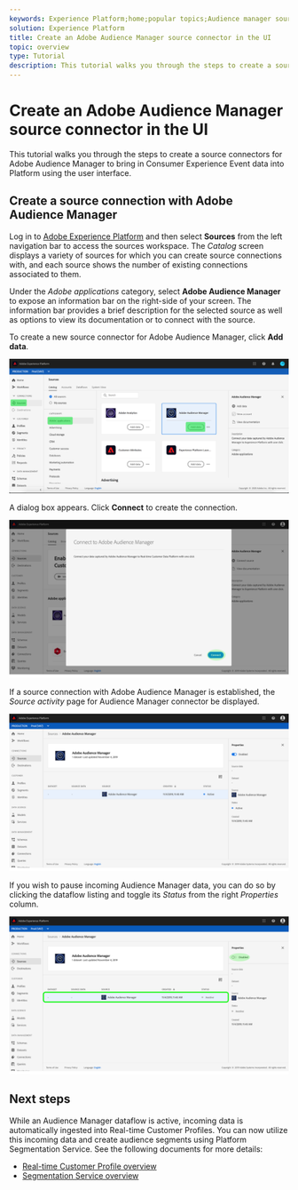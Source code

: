 ```yaml
---
keywords: Experience Platform;home;popular topics;Audience manager source connector;Audience Manager;audience manager connector
solution: Experience Platform
title: Create an Adobe Audience Manager source connector in the UI
topic: overview
type: Tutorial
description: This tutorial walks you through the steps to create a source connectors for Adobe Audience Manager to bring in Consumer Experience Event data into Platform using the user interface.
---
```


# Create an Adobe Audience Manager source connector in the UI

This tutorial walks you through the steps to create a source connectors for Adobe Audience Manager to bring in Consumer Experience Event data into Platform using the user interface.

## Create a source connection with Adobe Audience Manager

Log in to [Adobe Experience Platform](https://platform.adobe.com) and then select **Sources** from the left navigation bar to access the sources workspace. The *Catalog* screen displays a variety of sources for which you can create source connections with, and each source shows the number of existing connections associated to them.

Under the *Adobe applications* category, select **Adobe Audience Manager** to expose an information bar on the right-side of your screen. The information bar provides a brief description for the selected source as well as options to view its documentation or to connect with the source.

To create a new source connector for Adobe Audience Manager, click **Add data**.

![](../../../../images/tutorials/create/aam/catalog.png)

A dialog box appears. Click **Connect** to create the connection.

![](../../../../images/tutorials/create/aam/connect_full.png)

If a source connection with Adobe Audience Manager is established, the *Source activity* page for Audience Manager connector be displayed.

![](../../../../images/tutorials/create/aam/flow.png)

If you wish to pause incoming Audience Manager data, you can do so by clicking the dataflow listing and toggle its *Status* from the right *Properties* column.

![](../../../../images/tutorials/create/aam/flow_disable.png)

## Next steps

While an Audience Manager dataflow is active, incoming data is automatically ingested into Real-time Customer Profiles. You can now utilize this incoming data and create audience segments using Platform Segmentation Service. See the following documents for more details:

-   [Real-time Customer Profile overview](../../../../../profile/home.md)
-   [Segmentation Service overview](../../../../../segmentation/home.md)